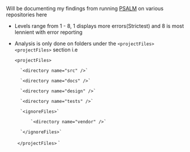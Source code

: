 Will be documenting my findings from running [PSALM](https://github.com/vimeo/psalm) on various repositories here

- Levels range from 1 - 8, 1 displays more errors(Strictest) and 8 is most lennient with error reporting
- Analysis is only done on folders under the `<projectFiles>` `<projectFiles>` section i.e


  ` <projectFiles> `
  
        `<directory name="src" />`
        
        `<directory name="docs" />`
        
        `<directory name="design" />`
        
        `<directory name="tests" />`
        
        `<ignoreFiles>`
        
            `<directory name="vendor" />`
            
        `</ignoreFiles>`
        
   ` </projectFiles>`
 `
